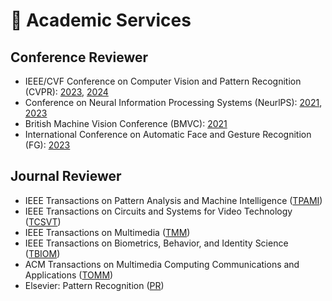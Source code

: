 # 💬 Academic Services

## Conference Reviewer
- IEEE/CVF Conference on Computer Vision and Pattern Recognition (CVPR): <a href="https://cvpr2023.thecvf.com/">2023</a>, <a href="https://cvpr.thecvf.com/Conferences/2024">2024</a>
- Conference on Neural Information Processing Systems (NeurlPS): <a href="https://neurips.cc/Conferences/2021">2021</a>, <a href="https://neurips.cc/Conferences/2023">2023</a> 
- British Machine Vision Conference (BMVC): <a href="https://neurips.cc/Conferences/2021">2021</a> 
- International Conference on Automatic Face and Gesture Recognition (FG): <a href="https://fg2023.ieee-biometrics.org/">2023</a>  

## Journal Reviewer
- IEEE Transactions on Pattern Analysis and Machine Intelligence (<a href="https://ieeexplore.ieee.org/xpl/RecentIssue.jsp?punumber=34">TPAMI</a>) 
- IEEE Transactions on Circuits and Systems for Video Technology (<a href="https://ieeexplore.ieee.org/xpl/RecentIssue.jsp?punumber=76">TCSVT</a>) 
- IEEE Transactions on Multimedia (<a href="https://ieeexplore.ieee.org/xpl/RecentIssue.jsp?punumber=6046">TMM</a>) 
- IEEE Transactions on Biometrics, Behavior, and Identity Science (<a href="https://ieeexplore.ieee.org/xpl/RecentIssue.jsp?punumber=8423754">TBIOM</a>) 
- ACM Transactions on Multimedia Computing Communications and Applications (<a href="https://dl.acm.org/journal/tomm">TOMM</a>) 
- Elsevier: Pattern Recognition (<a href="https://www.journals.elsevier.com/pattern-recognition">PR</a>) 
